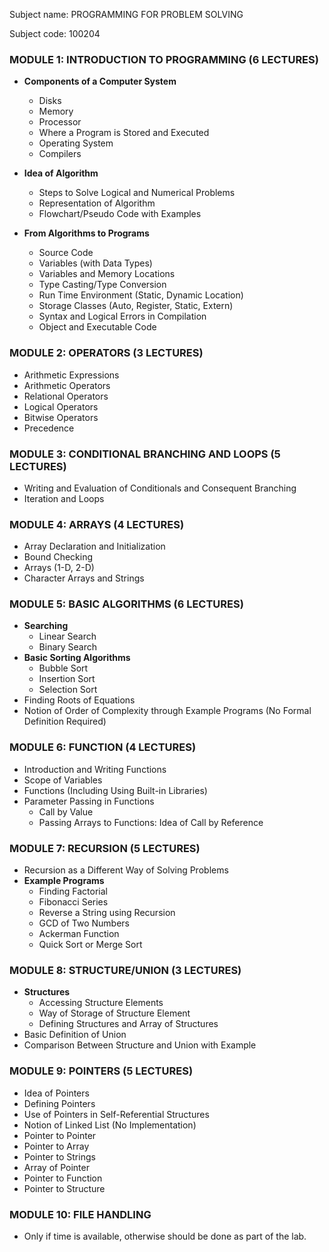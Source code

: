 Subject name: PROGRAMMING FOR PROBLEM SOLVING

Subject code: 100204
### MODULE 1: INTRODUCTION TO PROGRAMMING (6 LECTURES)
- **Components of a Computer System**
  - Disks
  - Memory
  - Processor
  - Where a Program is Stored and Executed
  - Operating System
  - Compilers
  
- **Idea of Algorithm**
  - Steps to Solve Logical and Numerical Problems
  - Representation of Algorithm
  - Flowchart/Pseudo Code with Examples

- **From Algorithms to Programs**
  - Source Code
  - Variables (with Data Types)
  - Variables and Memory Locations
  - Type Casting/Type Conversion
  - Run Time Environment (Static, Dynamic Location)
  - Storage Classes (Auto, Register, Static, Extern)
  - Syntax and Logical Errors in Compilation
  - Object and Executable Code

### MODULE 2: OPERATORS (3 LECTURES)
- Arithmetic Expressions
- Arithmetic Operators
- Relational Operators
- Logical Operators
- Bitwise Operators
- Precedence

### MODULE 3: CONDITIONAL BRANCHING AND LOOPS (5 LECTURES)
- Writing and Evaluation of Conditionals and Consequent Branching
- Iteration and Loops

### MODULE 4: ARRAYS (4 LECTURES)
- Array Declaration and Initialization
- Bound Checking
- Arrays (1-D, 2-D)
- Character Arrays and Strings

### MODULE 5: BASIC ALGORITHMS (6 LECTURES)
- **Searching**
  - Linear Search
  - Binary Search
- **Basic Sorting Algorithms**
  - Bubble Sort
  - Insertion Sort
  - Selection Sort
- Finding Roots of Equations
- Notion of Order of Complexity through Example Programs (No Formal Definition Required)

### MODULE 6: FUNCTION (4 LECTURES)
- Introduction and Writing Functions
- Scope of Variables
- Functions (Including Using Built-in Libraries)
- Parameter Passing in Functions
  - Call by Value
  - Passing Arrays to Functions: Idea of Call by Reference

### MODULE 7: RECURSION (5 LECTURES)
- Recursion as a Different Way of Solving Problems
- **Example Programs**
  - Finding Factorial
  - Fibonacci Series
  - Reverse a String using Recursion
  - GCD of Two Numbers
  - Ackerman Function
  - Quick Sort or Merge Sort

### MODULE 8: STRUCTURE/UNION (3 LECTURES)
- **Structures**
  - Accessing Structure Elements
  - Way of Storage of Structure Element
  - Defining Structures and Array of Structures
- Basic Definition of Union
- Comparison Between Structure and Union with Example

### MODULE 9: POINTERS (5 LECTURES)
- Idea of Pointers
- Defining Pointers
- Use of Pointers in Self-Referential Structures
- Notion of Linked List (No Implementation)
- Pointer to Pointer
- Pointer to Array
- Pointer to Strings
- Array of Pointer
- Pointer to Function
- Pointer to Structure

### MODULE 10: FILE HANDLING
- Only if time is available, otherwise should be done as part of the lab.
